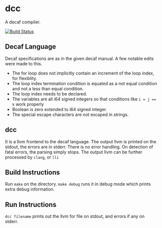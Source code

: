dcc
===

A decaf compiler.

[![Build Status](https://travis-ci.org/ParthKolekar/dcc.svg?branch=master)](https://travis-ci.org/ParthKolekar/dcc)

Decaf Language
--------------

Decaf specifications are as in the given decaf manual. A few notable edits were made to this.

- The for loop does not implicitly contain an increment of the loop index, for flexiblity.
- The loop index termination condition is equated as a not equal condition and not a less than equal condition.
- The loop index needs to be declared.
- The variables are all i64 signed integers so that conditions like `i = j == k` work properly
- Boolean is zero extended to i64 signed integer.
- The special escape characters are not excaped in strings.

dcc
---

It is a llvm frontend to the decaf language. The output llvm is printed on the stdout,
the errors are in stderr. 
There is no error handling. On detection of fatal errors, the parsing simply stops.
The output llvm can be further processed by `clang`, or `lli`

Build Instructions
------------------

Run `make` on the directory. 
`make debug` runs it in debug mode which prints extra debug information.

Run Instructions
----------------

`dcc filename` prints out the llvm for file on stdout, and errors if any on stderr.
